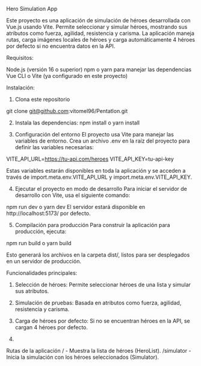 Hero Simulation App

Este proyecto es una aplicación de simulación de héroes desarrollada con Vue.js usando Vite. Permite seleccionar y simular héroes, mostrando sus atributos como fuerza, agilidad, resistencia y carisma. La aplicación maneja rutas, carga imágenes locales de héroes y carga automáticamente 4 héroes por defecto si no encuentra datos en la API.

Requisitos:

Node.js (versión 16 o superior)
npm o yarn para manejar las dependencias
Vue CLI o Vite (ya configurado en este proyecto)

Instalación:

1. Clona este repositorio

git clone git@github.com:vitomel96/Pentatlon.git

2. Instala las dependencias: npm install o yarn install


3. Configuración del entorno
El proyecto usa Vite para manejar las variables de entorno. Crea un archivo .env en la raíz del proyecto para definir las variables necesarias:

VITE_API_URL=https://tu-api.com/heroes
VITE_API_KEY=tu-api-key

Estas variables estarán disponibles en toda la aplicación y se acceden a través de import.meta.env.VITE_API_URL y import.meta.env.VITE_API_KEY.

4. Ejecutar el proyecto en modo de desarrollo
Para iniciar el servidor de desarrollo con Vite, usa el siguiente comando:

npm run dev
 o
yarn dev
El servidor estará disponible en http://localhost:5173/ por defecto.

5. Compilación para producción
Para construir la aplicación para producción, ejecuta:

npm run build
o
yarn build

Esto generará los archivos en la carpeta dist/, listos para ser desplegados en un servidor de producción.

Funcionalidades principales:

1. Selección de héroes: Permite seleccionar héroes de una lista y simular sus atributos.

2. Simulación de pruebas: Basada en atributos como fuerza, agilidad, resistencia y carisma.

3. Carga de héroes por defecto: Si no se encuentran héroes en la API, se cargan 4 héroes por defecto.

4. 

Rutas de la aplicación
/ - Muestra la lista de héroes (HeroList).
/simulator - Inicia la simulación con los héroes seleccionados (Simulator).